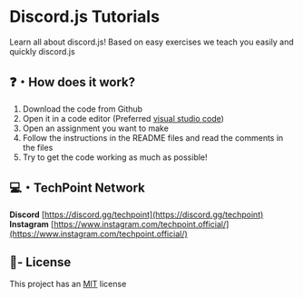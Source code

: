 # Discord.js Tutorials
Learn all about discord.js! Based on easy exercises we teach you easily and quickly discord.js

## ❓・How does it work?
1. Download the code from Github
2. Open it in a code editor (Preferred [visual studio code](https://code.visualstudio.com/download))
3. Open an assignment you want to make
4. Follow the instructions in the README files and read the comments in the files
5. Try to get the code working as much as possible!

## 💻・TechPoint Network
**Discord** [https://discord.gg/techpoint](https://discord.gg/techpoint)
**Instagram** [https://www.instagram.com/techpoint.official/](https://www.instagram.com/techpoint.official/)

## 📑- License
This project has an <a href="https://github.com/TechPoint-Official/Discord.js-Tutorials/blob/main/LICENSE">MIT</a> license
